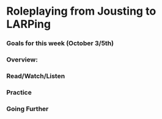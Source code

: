 # Roleplaying from Jousting to LARPing

### Goals for this week (October 3/5th)



### Overview:



### Read/Watch/Listen



### Practice



### Going Further

